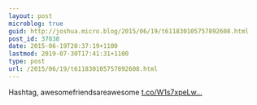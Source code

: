 ```yaml
---
layout: post
microblog: true
guid: http://joshua.micro.blog/2015/06/19/t611830105757892608.html
post_id: 37838
date: 2015-06-19T20:37:19+1100
lastmod: 2019-07-30T17:41:31+1100
type: post
url: /2015/06/19/t611830105757892608.html
---
```

Hashtag, awesomefriendsareawesome [t.co/W1s7xpeLw...](http://t.co/W1s7xpeLwm)
